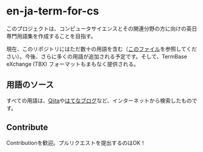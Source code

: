 # en-ja-term-for-cs

このプロジェクトは、コンピュータサイエンスとその関連分野の方に向けの英日専門用語集を作成することを目指す。

現在、このリポジトリにはただ数十の用語を含む（[このファイル](en-ja-terms.md)を参照してください）。今後、さらに多くの用語が追加される予定です。そして、TermBase eXchange (TBX) フォーマットもまもなく提供される。

## 用語のソース

すべての用語は、[Qiita](https://qiita.com/)や[はてなブログ](https://hatenablog.com/)など、インターネットから検索したものです。

## Contribute

Contributionを歓迎。プルリクエストを提出するのはOK！
